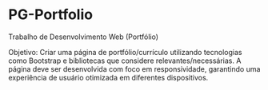 # PG-Portfolio

Trabalho de Desenvolvimento Web (Portfólio)

Objetivo:
Criar uma página de portfólio/currículo utilizando tecnologias como Bootstrap e
bibliotecas que considere relevantes/necessárias. A página deve ser desenvolvida com foco
em responsividade, garantindo uma experiência de usuário otimizada em diferentes
dispositivos.
